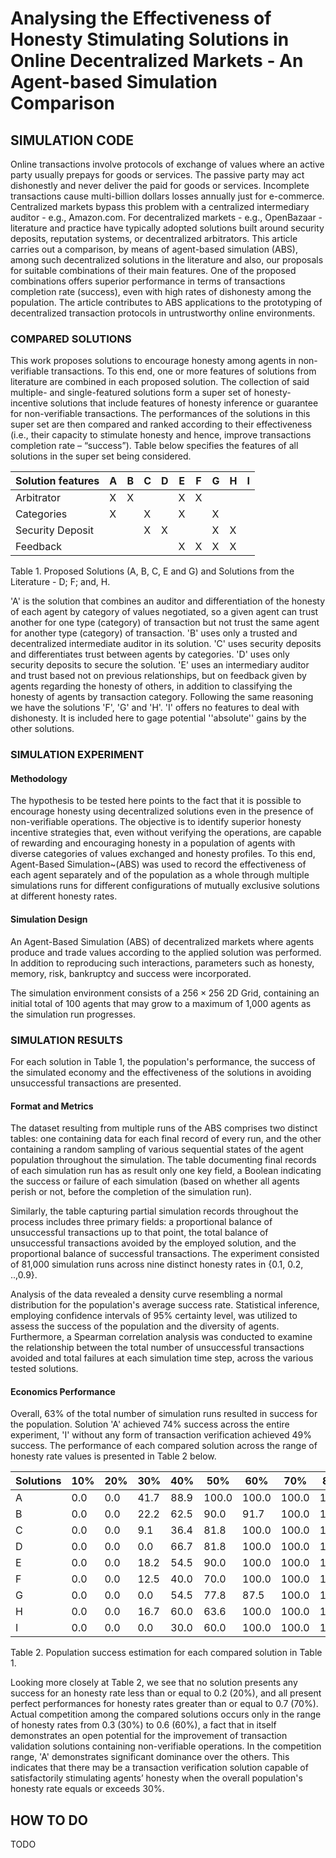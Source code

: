 # Analysing the Effectiveness of Honesty Stimulating Solutions in Online Decentralized Markets - An Agent-based Simulation Comparison
## SIMULATION CODE

Online transactions involve protocols of exchange of values where an active party usually prepays for goods or services. The passive party may act dishonestly and never deliver the paid for goods or services. Incomplete transactions cause multi-billion dollars losses annually just for e-commerce. Centralized markets bypass this problem with a centralized intermediary auditor - e.g., Amazon.com. For decentralized markets - e.g., OpenBazaar - literature and practice have typically adopted solutions built around security deposits, reputation systems, or decentralized arbitrators. This article carries out a comparison, by means of agent-based simulation (ABS), among such decentralized solutions in the literature and also, our proposals for suitable combinations of their main features. One of the proposed combinations offers superior performance in terms of transactions completion rate (success), even with high rates of dishonesty among the population. The article contributes to ABS applications to the prototyping of decentralized transaction protocols in untrustworthy online environments.

### COMPARED SOLUTIONS


This work proposes solutions to encourage honesty among agents in non-verifiable transactions. To this end, one or more features of solutions from literature are combined in each proposed solution. The collection of said multiple- and single-featured solutions form a super set of honesty-incentive solutions that include features of honesty inference or guarantee for non-verifiable transactions. The performances of the solutions in this super set are then compared and ranked according to their effectiveness (i.e., their capacity to stimulate honesty and hence, improve transactions completion rate – “success”). Table below specifies the features of all solutions in the super set being considered.

| Solution features | A | B | C | D | E | F | G | H | I |
|-------------------|---|---|---|---|---|---|---|---|---|
| Arbitrator        | X | X |   |   | X | X |   |   |   |
| Categories        | X |   | X |   | X |   | X |   |   |
| Security Deposit  |   |   | X | X |   |   | X | X |   |
| Feedback          |   |   |   |   | X | X | X | X |   |

Table 1. Proposed Solutions (A, B, C, E and G) and Solutions from the Literature - D; F; and, H.

'A' is the solution that combines an auditor and differentiation of the honesty of each agent by category of values negotiated, so a given agent can trust another for one type (category) of transaction but not trust the same agent for another type (category) of transaction. 'B' uses only a trusted and decentralized intermediate auditor in its solution. 'C' uses security deposits and differentiates trust between agents by categories. 'D' uses only security deposits to secure the solution. 'E' uses an intermediary auditor and trust based not on previous relationships, but on feedback given by agents regarding the honesty of others, in addition to classifying the honesty of agents by transaction category. Following the same reasoning we have the solutions 'F', 'G' and 'H'. 'I' offers no features to deal with dishonesty. It is included here to gage potential ''absolute'' gains by the other solutions.


### SIMULATION EXPERIMENT

#### Methodology

The hypothesis to be tested here points to the fact that it is possible to encourage honesty using decentralized solutions even in the presence of non-verifiable operations. The objective is to identify superior honesty incentive strategies that, even without verifying the operations, are capable of rewarding and encouraging honesty in a population of agents with diverse categories of values exchanged and honesty profiles. To this end, Agent-Based Simulation~(ABS) was used to record the effectiveness of each agent separately and of the population as a whole through multiple simulations runs for different configurations of mutually exclusive solutions at different honesty rates.

#### Simulation Design

An Agent-Based Simulation (ABS) of decentralized markets where agents produce and trade values according to the applied solution was performed. In addition to reproducing such interactions, parameters such as honesty, memory, risk, bankruptcy and success were incorporated. 

The simulation environment consists of a $256\times 256$ 2D Grid, containing an initial total of 100 agents that may grow to a maximum of 1,000 agents as the simulation run progresses. 

### SIMULATION RESULTS

For each solution in Table 1, the population's performance, the success of the simulated economy and the effectiveness of the solutions in avoiding unsuccessful transactions are presented.

#### Format and Metrics

The dataset resulting from multiple runs of the ABS comprises two distinct tables: one containing data for each final record of every run, and the other containing a random sampling of various sequential states of the agent population throughout the simulation. The table documenting final records of each simulation run has as result only one key field, a Boolean indicating the success or failure of each simulation (based on whether all agents perish or not, before the completion of the simulation run).

Similarly, the table capturing partial simulation records throughout the process includes three primary fields: a proportional balance of unsuccessful transactions up to that point, the total balance of unsuccessful transactions avoided by the employed solution, and the proportional balance of successful transactions. The experiment consisted of 81,000 simulation runs across nine distinct honesty rates in {0.1, 0.2, ..,0.9}.

Analysis of the data revealed a density curve resembling a normal distribution for the population's average success rate. Statistical inference, employing confidence intervals of 95% certainty level, was utilized to assess the success of the population and the diversity of agents. Furthermore, a Spearman correlation analysis was conducted to examine the relationship between the total number of unsuccessful transactions avoided and total failures at each simulation time step, across the various tested solutions.


#### Economics Performance

Overall, 63% of the total number of simulation runs resulted in success for the population. Solution 'A' achieved 74% success across the entire experiment, 'I' without any form of transaction verification achieved 49% success. The performance of each compared solution across the range of honesty rate values is presented in Table 2 below.


|  Solutions  | 10% | 20% |  30% |  40% |   50% |   60% |   70% |   80% |   90% |
|-------------|-----|-----|------|------|-------|-------|-------|-------|-------|
| A           | 0.0 | 0.0 | 41.7 | 88.9 | 100.0 | 100.0 | 100.0 | 100.0 | 100.0 |
| B           | 0.0 | 0.0 | 22.2 | 62.5 |  90.0 |  91.7 | 100.0 | 100.0 | 100.0 |
| C           | 0.0 | 0.0 |  9.1 | 36.4 |  81.8 | 100.0 | 100.0 | 100.0 | 100.0 |
| D           | 0.0 | 0.0 |  0.0 | 66.7 |  81.8 | 100.0 | 100.0 | 100.0 | 100.0 |
| E           | 0.0 | 0.0 | 18.2 | 54.5 |  90.0 | 100.0 | 100.0 | 100.0 | 100.0 |
| F           | 0.0 | 0.0 | 12.5 | 40.0 |  70.0 | 100.0 | 100.0 | 100.0 | 100.0 |
| G           | 0.0 | 0.0 |  0.0 | 54.5 |  77.8 |  87.5 | 100.0 | 100.0 | 100.0 |
| H           | 0.0 | 0.0 | 16.7 | 60.0 |  63.6 | 100.0 | 100.0 | 100.0 | 100.0 |
| I           | 0.0 | 0.0 |  0.0 | 30.0 |  60.0 | 100.0 | 100.0 | 100.0 | 100.0 |

Table 2. Population success estimation for each compared solution in Table 1.

Looking more closely at Table 2, we see that no solution presents any success for an honesty rate less than or equal to 0.2 (20%), and all present perfect performances for honesty rates greater than or equal to 0.7 (70%). Actual competition among the compared solutions occurs only in the range of honesty rates from 0.3 (30%) to 0.6 (60%), a fact that in itself demonstrates an open potential for the improvement of transaction validation solutions containing non-verifiable operations. In the competition range, 'A' demonstrates significant dominance over the others. This indicates that there may be a transaction verification solution capable of satisfactorily stimulating agents’ honesty when the overall population's honesty rate equals or exceeds 30%.

## HOW TO DO

TODO
